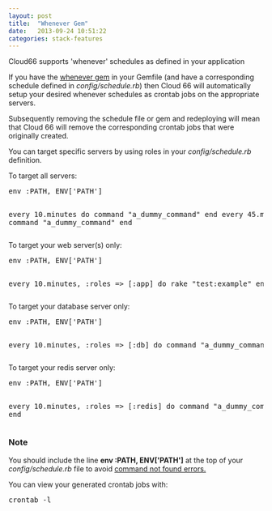 ```yaml
---
layout: post
title:  "Whenever Gem"
date:   2013-09-24 10:51:22
categories: stack-features
---
```


<p class="lead">Cloud66 supports 'whenever' schedules as defined in your application</p>

<p>If you have the <a href="https://github.com/javan/whenever">whenever gem</a> in your Gemfile (and have a corresponding schedule defined in <i>config/schedule.rb</i>) then Cloud 66 will automatically setup your desired whenever schedules as crontab jobs on the appropriate servers.</p>

<p>Subsequently removing the schedule file or gem and redeploying will mean that Cloud 66 will remove the corresponding crontab jobs that were originally created.</p>

<p>You can target specific servers by using roles in your <i>config/schedule.rb</i> definition.</p>
<p>To target all servers:</p>
<pre class='terminal'>
env :PATH, ENV['PATH']

every 10.minutes do
  command "a&#95;dummy&#95;command"
end
every 45.minutes do
  command "a&#95;dummy&#95;command"
end
</pre>

<p>To target your web server(s) only:</p>
<pre class='terminal'>
env :PATH, ENV['PATH']

every 10.minutes, :roles => [:app] do
  rake "test:example"
end
</pre>

<p>To target your database server only:</p>
<pre class='terminal'>
env :PATH, ENV['PATH']

every 10.minutes, :roles => [:db] do
  command "a&#95;dummy&#95;command"
end
</pre>

<p>To target your redis server only:</p>
<pre class='terminal'>
env :PATH, ENV['PATH']

every 10.minutes, :roles => [:redis] do
  command "a&#95;dummy&#95;command"
end
</pre>

<div class="notice">
 	<h3>Note</h3>
 	<p>You should include the line <b>env :PATH, ENV['PATH']</b> at the top of your <i>config/schedule.rb</i> file to avoid <a href="/help/whenever_errors">command not found errors.</a>
 	</p>
 </div>

<p>You can view your generated crontab jobs with:</p>
<pre class='terminal'>crontab -l</pre>

